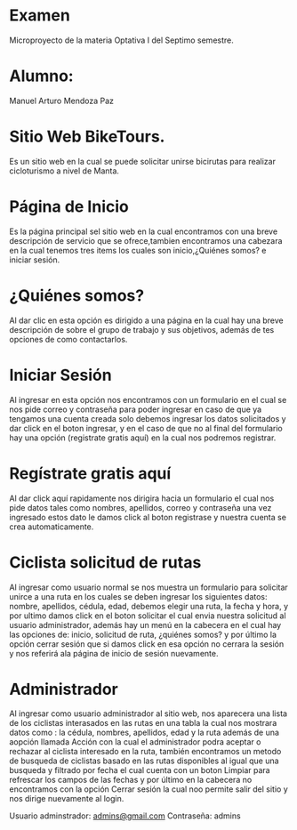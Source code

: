 # Examen
Microproyecto de la materia Optativa I del Septimo semestre.

# Alumno:
Manuel Arturo Mendoza Paz

# Sitio Web BikeTours.
Es un sitio web en la cual se puede solicitar unirse bicirutas para realizar cicloturismo a nivel de Manta.


# Página de Inicio
Es la página principal sel sitio web en la cual encontramos con una breve descripción de servicio que se ofrece,tambien encontramos una cabezara en la cual tenemos tres items los cuales son inicio,¿Quiénes somos? e iniciar sesión.

# ¿Quiénes somos?
Al dar clic en esta opción es dirigido a una página en la cual hay una breve descripción de sobre el grupo de trabajo y sus objetivos, además de tes opciones de como contactarlos.


# Iniciar Sesión
Al ingresar en esta opción nos encontramos con un formulario en el cual se nos pide correo y contraseña para poder ingresar en caso de que ya tengamos una cuenta creada solo debemos ingresar los datos solicitados y dar click en el boton ingresar, y en el caso de que no al final del formulario hay una opción (registrate gratis aquí) en la cual nos podremos registrar.


# Regístrate gratis aquí
Al dar click aquí rapidamente nos dirigira hacia un formulario el cual nos pide datos tales como nombres, apellidos, correo y contraseña una vez ingresado estos dato le damos click al boton registrase y nuestra cuenta se crea automaticamente. 

# Ciclista solicitud de rutas
Al ingresar como usuario normal se nos muestra un formulario para solicitar unirce a una ruta en los cuales se deben ingresar los siguientes datos: nombre, apellidos, cédula, edad, debemos elegir una ruta, la fecha y hora, y por ultimo damos click en el boton solicitar el cual envia nuestra solicitud al usuario administrador, además hay un menú en la cabecera en el cual hay las opciones de: inicio, solicitud de ruta, ¿quiénes somos? y por último la opción cerrar sesión que si damos click en esa opción no cerrara la sesión y nos referirá ala página de inicio de sesión nuevamente.  

# Administrador 
Al ingresar como usuario administrador al sitio web, nos aparecera una lista de los ciclistas interasados en las rutas en una tabla la cual nos mostrara datos como : la cédula, nombres, apellidos, edad y la ruta además de una aopción llamada Acción con la cual el administrador podra aceptar o rechazar al ciclista interesado en la ruta, también encontramos un metodo de busqueda de ciclistas basado en las rutas disponibles al igual que una busqueda y filtrado por fecha el cual cuenta con un boton Limpiar para refrescar los campos de las fechas y por último en la cabecera no encontramos con la opción Cerrar sesión la cual noo permite salir del sitio y nos dirige nuevamente al login.

Usuario adminstrador: admins@gmail.com
Contraseña: admins
